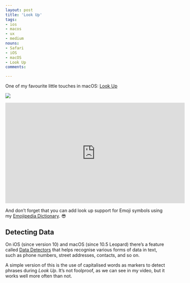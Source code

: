 ```yaml
---
layout: post
title: 'Look Up'
tags:
- ios
- macos
- ux
- medium
nouns:
- Safari
- iOS
- macOS
- Look Up
comments: 

---
```


One of my favourite little touches in macOS: [Look Up](https://support.apple.com/kb/PH25145)

![](https://miro.medium.com/max/1400/1*o0qDHgYheXx7f5-hIf7Fvw.png)

<iframe width="560" height="315" src="https://www.youtube.com/embed/4yTATXHic_c" title="YouTube video player" frameborder="0" allow="accelerometer; autoplay; clipboard-write; encrypted-media; gyroscope; picture-in-picture" allowfullscreen></iframe>

And don’t forget that you can add look up support for Emoji symbols using my [Emojipedia Dictionary](http://emojipedia.org/app/). 😎

Detecting Data
--------------

On iOS (since version 10) and macOS (since 10.5 Leopard) there’s a feature called [Data Detectors](https://support.apple.com/kb/PH25702) that helps recognise various forms of data in text, such as phone numbers, street addresses, contacts, and so on.

A simple version of this is the use of capitalised words as markers to detect phrases during _Look Up_. It’s not foolproof, as we can see in my video, but it works well more often than not.